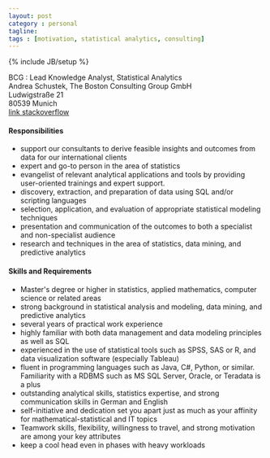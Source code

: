 ```yaml
---
layout: post
category : personal
tagline:
tags : [motivation, statistical analytics, consulting]
---
```

{% include JB/setup %}

BCG
:   Lead Knowledge Analyst, Statistical Analytics  
    Andrea Schustek, The Boston Consulting Group GmbH  
    Ludwigstraße 21  
    80539 Munich  
    [link stackoverflow](http://careers.stackoverflow.com/jobs/79761/lead-knowledge-analyst-f-m-statistical-the-boston-consulting-group?a=qKsyOsdQ8jm&searchTerm=r)

#### Responsibilities

- support our consultants to derive feasible insights and outcomes from data for our international clients
- expert and go-to person in the area of statistics
- evangelist of relevant analytical applications and tools by providing user-oriented trainings and expert support.
- discovery, extraction, and preparation of data using SQL and/or scripting languages
- selection, application, and evaluation of appropriate statistical modeling techniques
- presentation and communication of the outcomes to both a specialist and non-specialist audience
- research and techniques in the area of statistics, data mining, and predictive analytics

#### Skills and Requirements

- Master's degree or higher in statistics, applied mathematics, computer science or related areas
- strong background in statistical analysis and modeling, data mining, and predictive analytics
- several years of practical work experience
- highly familiar with both data management and data modeling principles as well as SQL
- experienced in the use of statistical tools such as SPSS, SAS or R, and data visualization software (especially Tableau)
- fluent in programming languages such as Java, C#, Python, or similar. Familiarity with a RDBMS such as MS SQL Server, Oracle, or Teradata is a plus
- outstanding analytical skills, statistics expertise, and strong communication skills in German and English
- self-initiative and dedication set you apart just as much as your affinity for mathematical-statistical and IT topics
- Teamwork skills, flexibility, willingness to travel, and strong motivation are among your key attributes
- keep a cool head even in phases with heavy workloads
